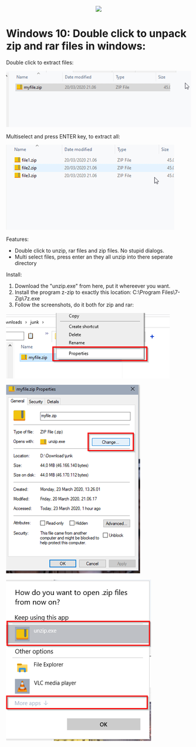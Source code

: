 <p align="center">
  <img src="zip.ico">
</p>

# Windows 10: Double click to unpack zip and rar files in windows:

Double click to extract files:

![Image description](feature.gif)

Multiselect and press ENTER key, to extract all:

![Image description](feature2.gif)

Features:
* Double click to unzip, rar files and zip files. No stupid dialogs.
* Multi select files, press enter an they all unzip into there seperate directory

Install:
1. Download the "unzip.exe" from here, put it whereever you want.
2. Install the program z-zip to exactly this location: C:\Program Files\7-Zip\7z.exe
3. Follow the screenshots, do it both for zip and rar:


![Image description](__1.png)


![Image description](__2.png)


![Image description](__3.png)
